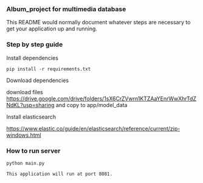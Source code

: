 ### Album_project for multimedia database


This README would normally document whatever steps are necessary to get your application up and running.


### Step by step guide ###

Install dependencies
```
pip install -r requirements.txt
```
Download dependencies

download files 
https://drive.google.com/drive/folders/1sX6CrZVwrn1KTZAaYEnrWwXhrTdZNdKL?usp=sharing
and copy to app/model_data

Install elasticsearch

https://www.elastic.co/guide/en/elasticsearch/reference/current/zip-windows.html


### How to run server ###

```
python main.py
```

```
This application will run at port 8081.
```
